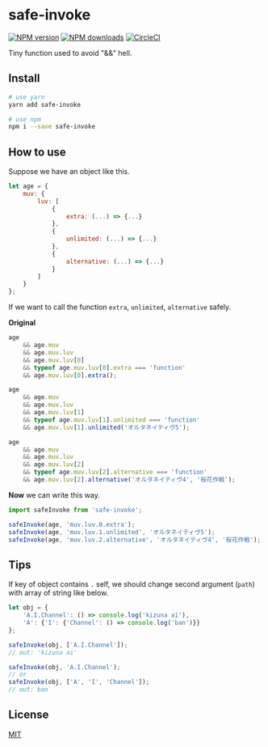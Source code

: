 # safe-invoke

[![NPM version](https://img.shields.io/npm/v/safe-invoke.svg?style=flat)](https://npmjs.com/package/safe-invoke)
[![NPM downloads](https://img.shields.io/npm/dm/safe-invoke.svg?style=flat)](https://npmjs.com/package/safe-invoke)
[![CircleCI](https://circleci.com/gh/ycycwx/safe-invoke/tree/master.svg?style=shield)](https://circleci.com/gh/ycycwx/safe-invoke)

Tiny function used to avoid "&&" hell.

## Install

``` bash
# use yarn
yarn add safe-invoke

# use npm
npm i --save safe-invoke
```

## How to use

Suppose we have an object like this.

``` js
let age = {
    muv: {
        luv: [
            {
                extra: (...) => {...}
            },
            {
                unlimited: (...) => {...}
            },
            {
                alternative: (...) => {...}
            }
        ]
    }
};
```

If we want to call the function `extra`, `unlimited`, `alternative` safely.

**Original**

``` js
age
    && age.muv
    && age.muv.luv
    && age.muv.luv[0]
    && typeof age.muv.luv[0].extra === 'function'
    && age.muv.luv[0].extra();

age
    && age.muv
    && age.muv.luv
    && age.muv.luv[1]
    && typeof age.muv.luv[1].unlimited === 'function'
    && age.muv.luv[1].unlimited('オルタネイティヴ5');

age
    && age.muv
    && age.muv.luv
    && age.muv.luv[2]
    && typeof age.muv.luv[2].alternative === 'function'
    && age.muv.luv[2].alternative('オルタネイティヴ4', '桜花作戦');
```

**Now** we can write this way.

``` js
import safeInvoke from 'safe-invoke';

safeInvoke(age, 'muv.luv.0.extra');
safeInvoke(age, 'muv.luv.1.unlimited', 'オルタネイティヴ5');
safeInvoke(age, 'muv.luv.2.alternative', 'オルタネイティヴ4', '桜花作戦');
```

## Tips

If key of object contains `.` self, we should change second argument (`path`) with array of string like below.

``` js
let obj = {
    'A.I.Channel': () => console.log('kizuna ai'),
    'A': {'I': {'Channel': () => console.log('ban')}}
};

safeInvoke(obj, ['A.I.Channel']);
// out: 'kizuna ai'

safeInvoke(obj, 'A.I.Channel');
// or
safeInvoke(obj, ['A', 'I', 'Channel']);
// out: ban
```

## License

[MIT](http://opensource.org/licenses/MIT)
